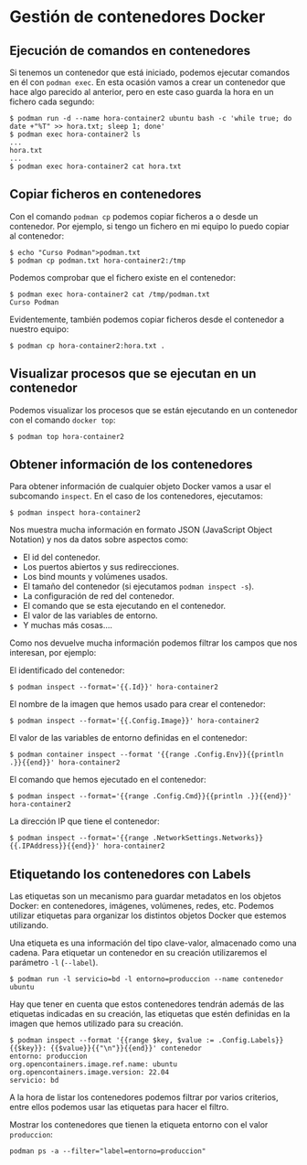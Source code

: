 # Gestión de contenedores Docker

## Ejecución de comandos en contenedores

Si tenemos un contenedor que está iniciado, podemos ejecutar comandos en él con `podman exec`. En esta ocasión vamos a crear un contenedor que hace algo parecido al anterior, pero en este caso guarda la hora en un fichero cada segundo:

```
$ podman run -d --name hora-container2 ubuntu bash -c 'while true; do date +"%T" >> hora.txt; sleep 1; done'
$ podman exec hora-container2 ls
...
hora.txt
...
$ podman exec hora-container2 cat hora.txt
```

## Copiar ficheros en contenedores

Con el comando `podman cp` podemos copiar ficheros a o desde un contenedor. Por ejemplo, si tengo un fichero en mi equipo lo puedo copiar al contenedor:

```
$ echo "Curso Podman">podman.txt
$ podman cp podman.txt hora-container2:/tmp
```

Podemos comprobar que el fichero existe en el contenedor:

```
$ podman exec hora-container2 cat /tmp/podman.txt
Curso Podman
```

Evidentemente, también podemos copiar ficheros desde el contenedor a nuestro equipo:

```
$ podman cp hora-container2:hora.txt .
```

## Visualizar procesos que se ejecutan en un contenedor

Podemos visualizar los procesos que se están ejecutando en un contenedor con el comando `docker top`:

```
$ podman top hora-container2
```

## Obtener información de los contenedores

Para obtener información de cualquier objeto Docker vamos a usar el subcomando `inspect`. En el caso de los contenedores, ejecutamos:

```
$ podman inspect hora-container2
```
Nos muestra mucha información en formato JSON (JavaScript Object Notation) y nos da datos sobre aspectos como:

* El id del contenedor.
* Los puertos abiertos y sus redirecciones.
* Los bind mounts y volúmenes usados.
* El tamaño del contenedor (si ejecutamos `podman inspect -s`).
* La configuración de red del contenedor.
* El comando que se esta ejecutando en el contenedor.
* El valor de las variables de entorno.
* Y muchas más cosas....

Como nos devuelve mucha información podemos filtrar los campos que nos interesan, por ejemplo:

El identificado del contenedor:

```
$ podman inspect --format='{{.Id}}' hora-container2
```

El nombre de la imagen que hemos usado para crear el contenedor:

```
$ podman inspect --format='{{.Config.Image}}' hora-container2
```

El valor de las variables de entorno definidas en el contenedor:

```
$ podman container inspect --format '{{range .Config.Env}}{{println .}}{{end}}' hora-container2
```

El comando que hemos ejecutado en el contenedor:

```
$ podman inspect --format='{{range .Config.Cmd}}{{println .}}{{end}}' hora-container2
```

La dirección IP que tiene el contenedor:

```
$ podman inspect --format='{{range .NetworkSettings.Networks}}{{.IPAddress}}{{end}}' hora-container2
```

## Etiquetando los contenedores con Labels

Las etiquetas son un mecanismo para guardar metadatos en los objetos Docker: en contenedores, imágenes, volúmenes, redes, etc. Podemos utilizar etiquetas para organizar los distintos objetos Docker que estemos utilizando.

Una etiqueta es una información del tipo clave-valor, almacenado como una cadena. Para etiquetar un contenedor en su creación utilizaremos el parámetro `-l` (`--label`).

```
$ podman run -l servicio=bd -l entorno=produccion --name contenedor ubuntu
```

Hay que tener en cuenta que estos contenedores tendrán además de las etiquetas indicadas en su creación, las etiquetas que estén definidas en la imagen que hemos utilizado para su creación.

```
$ podman inspect --format '{{range $key, $value := .Config.Labels}}{{$key}}: {{$value}}{{"\n"}}{{end}}' contenedor
entorno: produccion
org.opencontainers.image.ref.name: ubuntu
org.opencontainers.image.version: 22.04
servicio: bd
```

A la hora de listar los contenedores podemos filtrar por varios criterios, entre ellos podemos usar las etiquetas para hacer el filtro.

Mostrar los contenedores que tienen la etiqueta entorno con el valor `produccion`:

```
podman ps -a --filter="label=entorno=produccion"
```


